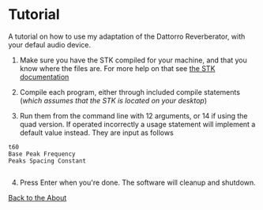 <!---layout: page
title: "Tutorial"
permalink: /tutorial/--->

<h1> Tutorial </h1>
A tutorial on how to use my adaptation of the Dattorro Reverberator, with your defaul audio device.

1. Make sure you have the STK compiled for your machine, and that you know where the files are. For more help on that see <a href="https://ccrma.stanford.edu/software/stk/index.html"> the STK documentation </a>

2. Compile each program, either through included compile statements (<i>which assumes that the STK is located on your desktop</i>)

3. Run them from the command line with 12 arguments, or 14 if using the quad version. If operated incorrectly a usage statement will implement a default value instead. They are input as follows

```
t60
Base Peak Frequency
Peaks Spacing Constant
 
```

4. Press Enter when you're done. The software will cleanup and shutdown.

<a href="https://kaseypocius.github.io/MUMT618-DREV/about"> Back to the About</a>
